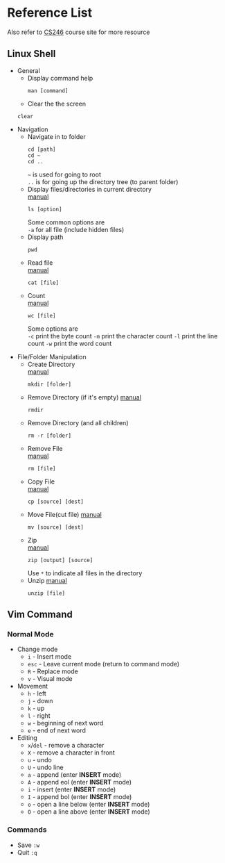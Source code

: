 # Reference List

Also refer to [CS246](https://www.student.cs.uwaterloo.ca/~cs246/) course site for more resource

## Linux Shell

- General
  - Display command help
    ```shell
    man [command]
    ```
  - Clear the the screen
  ```shell
  clear
  ```
- Navigation
  - Navigate in to folder
    ```shell
    cd [path]
    cd ~
    cd ..
    ```
    `~` is used for going to root  
    `..` is for going up the directory tree (to parent folder)
  - Display files/directories in current directory  
    [manual](http://man.he.net/?topic=ls&section=all)
    ```shell
    ls [option]
    ```
    Some common options are  
    `-a` for all file (include hidden files)
  - Display path
    ```shell
    pwd
    ```
  - Read file  
    [manual](http://man.he.net/?topic=cat&section=all)
    ```shell
    cat [file]
    ```
  - Count  
    [manual](http://man.he.net/?topic=wc&section=all)
    ```shell
    wc [file]
    ```
    Some options are  
    `-c` print the byte count
    `-m` print the character count
    `-l` print the line count
    `-w` print the word count
<!-------------------------------------------------------------------------->
- File/Folder Manipulation
  - Create Directory  
    [manual](http://man.he.net/?topic=mkdir&section=all)
    ```shell
    mkdir [folder]
    ```
  - Remove Directory (if it's empty)
    [manual](http://man.he.net/?topic=rmdir&section=all)
    ```shell
    rmdir
    ```
  - Remove Directory (and all children)
    ```shell
    rm -r [folder]
    ```
  - Remove File  
    [manual](http://man.he.net/?topic=rm&section=all)
    ```shell
    rm [file]
    ```
  - Copy File  
    [manual](http://man.he.net/?topic=cp&section=all)
    ```shell
    cp [source] [dest]
    ```
  - Move File(cut file)
    [manual](http://man.he.net/?topic=mv&section=all)
    ```shell
    mv [source] [dest]
    ```
  - Zip  
    [manual](http://man.he.net/?topic=zip&section=all)
    ```shell
    zip [output] [source] 
    ```
    Use ```*``` to indicate all files in the directory
  - Unzip
    [manual](http://man.he.net/?topic=unzip&section=all)
    ```shell
    unzip [file]
    ```
<!------------------------------------------------------------------->
## Vim Command
### Normal Mode
- Change mode  
  - ```i``` - Insert mode  
  - ```esc``` - Leave current mode (return to command mode)
  - ```R``` - Replace mode
  - ```v``` - Visual mode
- Movement
  - ```h``` - left
  - ```j``` - down
  - ```k``` - up
  - ```l``` - right
  - ```w``` - beginning of next word
  - ```e``` - end of next word
- Editing
  - ```x```/```del``` - remove a character
  - ```X``` - remove a character in front
  - ```u``` - undo
  - ```U``` - undo line
  - ```a``` - append (enter __INSERT__ mode)
  - ```A``` - append eol (enter __INSERT__ mode)
  - ```i``` - insert (enter __INSERT__ mode)
  - ```I``` - append bol (enter __INSERT__ mode)
  - ```o``` - open a line below (enter __INSERT__ mode)
  - ```O``` - open a line above (enter __INSERT__ mode)
### Commands
- Save
  ```:w```
- Quit
  ```:q```

